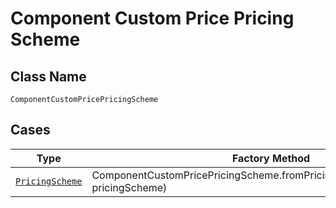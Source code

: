 
# Component Custom Price Pricing Scheme

## Class Name

`ComponentCustomPricePricingScheme`

## Cases

| Type | Factory Method |
|  --- | --- |
| [`PricingScheme`](../../../doc/models/pricing-scheme.md) | ComponentCustomPricePricingScheme.fromPricingScheme(PricingScheme pricingScheme) |

